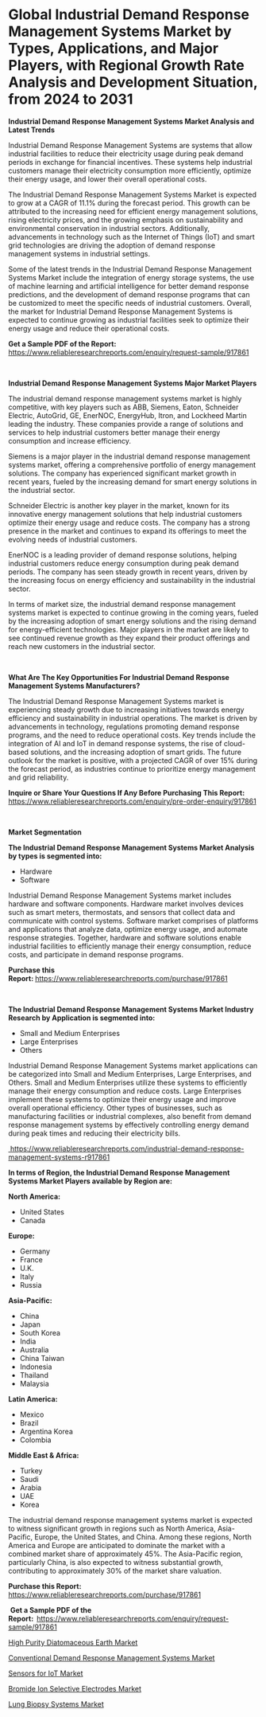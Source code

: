 <p><h1>Global Industrial Demand Response Management Systems Market by Types, Applications, and Major Players, with Regional Growth Rate Analysis and Development Situation, from 2024 to 2031</h1></p><p><strong>Industrial Demand Response Management Systems Market Analysis and Latest Trends</strong></p>
<p><p>Industrial Demand Response Management Systems are systems that allow industrial facilities to reduce their electricity usage during peak demand periods in exchange for financial incentives. These systems help industrial customers manage their electricity consumption more efficiently, optimize their energy usage, and lower their overall operational costs.</p><p>The Industrial Demand Response Management Systems Market is expected to grow at a CAGR of 11.1% during the forecast period. This growth can be attributed to the increasing need for efficient energy management solutions, rising electricity prices, and the growing emphasis on sustainability and environmental conservation in industrial sectors. Additionally, advancements in technology such as the Internet of Things (IoT) and smart grid technologies are driving the adoption of demand response management systems in industrial settings.</p><p>Some of the latest trends in the Industrial Demand Response Management Systems Market include the integration of energy storage systems, the use of machine learning and artificial intelligence for better demand response predictions, and the development of demand response programs that can be customized to meet the specific needs of industrial customers. Overall, the market for Industrial Demand Response Management Systems is expected to continue growing as industrial facilities seek to optimize their energy usage and reduce their operational costs.</p></p>
<p><strong>Get a Sample PDF of the Report:&nbsp;</strong> <a href="https://www.reliableresearchreports.com/enquiry/request-sample/917861">https://www.reliableresearchreports.com/enquiry/request-sample/917861</a></p>
<p>&nbsp;</p>
<p><strong>Industrial Demand Response Management Systems Major Market Players</strong></p>
<p><p>The industrial demand response management systems market is highly competitive, with key players such as ABB, Siemens, Eaton, Schneider Electric, AutoGrid, GE, EnerNOC, EnergyHub, Itron, and Lockheed Martin leading the industry. These companies provide a range of solutions and services to help industrial customers better manage their energy consumption and increase efficiency.</p><p>Siemens is a major player in the industrial demand response management systems market, offering a comprehensive portfolio of energy management solutions. The company has experienced significant market growth in recent years, fueled by the increasing demand for smart energy solutions in the industrial sector.</p><p>Schneider Electric is another key player in the market, known for its innovative energy management solutions that help industrial customers optimize their energy usage and reduce costs. The company has a strong presence in the market and continues to expand its offerings to meet the evolving needs of industrial customers.</p><p>EnerNOC is a leading provider of demand response solutions, helping industrial customers reduce energy consumption during peak demand periods. The company has seen steady growth in recent years, driven by the increasing focus on energy efficiency and sustainability in the industrial sector.</p><p>In terms of market size, the industrial demand response management systems market is expected to continue growing in the coming years, fueled by the increasing adoption of smart energy solutions and the rising demand for energy-efficient technologies. Major players in the market are likely to see continued revenue growth as they expand their product offerings and reach new customers in the industrial sector.</p></p>
<p>&nbsp;</p>
<p><strong>What Are The Key Opportunities For Industrial Demand Response Management Systems Manufacturers?</strong></p>
<p><p>The Industrial Demand Response Management Systems market is experiencing steady growth due to increasing initiatives towards energy efficiency and sustainability in industrial operations. The market is driven by advancements in technology, regulations promoting demand response programs, and the need to reduce operational costs. Key trends include the integration of AI and IoT in demand response systems, the rise of cloud-based solutions, and the increasing adoption of smart grids. The future outlook for the market is positive, with a projected CAGR of over 15% during the forecast period, as industries continue to prioritize energy management and grid reliability.</p></p>
<p><strong>Inquire or Share Your Questions If Any Before Purchasing This Report:</strong> <a href="https://www.reliableresearchreports.com/enquiry/pre-order-enquiry/917861">https://www.reliableresearchreports.com/enquiry/pre-order-enquiry/917861</a></p>
<p>&nbsp;</p>
<p><strong>Market Segmentation</strong></p>
<p><strong>The Industrial Demand Response Management Systems Market Analysis by types is segmented into:</strong></p>
<p><ul><li>Hardware</li><li>Software</li></ul></p>
<p><p>Industrial Demand Response Management Systems market includes hardware and software components. Hardware market involves devices such as smart meters, thermostats, and sensors that collect data and communicate with control systems. Software market comprises of platforms and applications that analyze data, optimize energy usage, and automate response strategies. Together, hardware and software solutions enable industrial facilities to efficiently manage their energy consumption, reduce costs, and participate in demand response programs.</p></p>
<p><strong>Purchase this Report:&nbsp;</strong><a href="https://www.reliableresearchreports.com/purchase/917861">https://www.reliableresearchreports.com/purchase/917861</a></p>
<p>&nbsp;</p>
<p><strong>The Industrial Demand Response Management Systems Market Industry Research by Application is segmented into:</strong></p>
<p><ul><li>Small and Medium Enterprises</li><li>Large Enterprises</li><li>Others</li></ul></p>
<p><p>Industrial Demand Response Management Systems market applications can be categorized into Small and Medium Enterprises, Large Enterprises, and Others. Small and Medium Enterprises utilize these systems to efficiently manage their energy consumption and reduce costs. Large Enterprises implement these systems to optimize their energy usage and improve overall operational efficiency. Other types of businesses, such as manufacturing facilities or industrial complexes, also benefit from demand response management systems by effectively controlling energy demand during peak times and reducing their electricity bills.</p></p>
<p><a href="https://www.reliableresearchreports.com/industrial-demand-response-management-systems-r917861">&nbsp;https://www.reliableresearchreports.com/industrial-demand-response-management-systems-r917861</a></p>
<p><strong>In terms of Region, the Industrial Demand Response Management Systems Market Players available by Region are:</strong></p>
<p>
    <p> <strong> North America: </strong>
        <ul>
            <li>United States</li>
            <li>Canada</li>
        </ul>
        </p> 
    <p> <strong> Europe: </strong>
        <ul>
            <li>Germany</li>
            <li>France</li>
            <li>U.K.</li>
            <li>Italy</li>
            <li>Russia</li>
        </ul>
        </p> 
    <p> <strong> Asia-Pacific: </strong>
        <ul>
            <li>China</li>
            <li>Japan</li>
            <li>South Korea</li>
            <li>India</li>
            <li>Australia</li>
            <li>China Taiwan</li>
            <li>Indonesia</li>
            <li>Thailand</li>
            <li>Malaysia</li>
        </ul>
        </p> 
    <p> <strong> Latin America: </strong>
        <ul>
            <li>Mexico</li>
            <li>Brazil</li>
            <li>Argentina Korea</li>
            <li>Colombia</li>
        </ul>
        </p> 
    <p> <strong> Middle East & Africa: </strong>
        <ul>
            <li>Turkey</li>
            <li>Saudi</li>
            <li>Arabia</li>
            <li>UAE</li>
            <li>Korea</li>
        </ul>
    </p>
    </p>
<p><p>The industrial demand response management systems market is expected to witness significant growth in regions such as North America, Asia-Pacific, Europe, the United States, and China. Among these regions, North America and Europe are anticipated to dominate the market with a combined market share of approximately 45%. The Asia-Pacific region, particularly China, is also expected to witness substantial growth, contributing to approximately 30% of the market share valuation.</p></p>
<p><strong>Purchase this Report: </strong><a href="https://www.reliableresearchreports.com/purchase/917861">https://www.reliableresearchreports.com/purchase/917861</a></p>
<p>&nbsp;<strong>Get a Sample PDF of the Report:&nbsp;&nbsp;</strong><a href="https://www.reliableresearchreports.com/enquiry/request-sample/917861">https://www.reliableresearchreports.com/enquiry/request-sample/917861</a></p>
<p><strong></strong></p>
<p><p><a href="https://www.linkedin.com/pulse/high-purity-diatomaceous-earth-market-research-report-forecast-813jf?trackingId=2iwjk1qPTuu1CkjD3%2BuZkw%3D%3D">High Purity Diatomaceous Earth Market</a></p><p><a href="https://github.com/carolinehamilton5656/Market-Research-Report-List-1/blob/main/conventional-demand-response-management-systems-market.md">Conventional Demand Response Management Systems Market</a></p><p><a href="https://www.linkedin.com/pulse/sensors-iot-market-report-product-type-pressure-sensorenvironmental-atm7e?trackingId=9sN%2BhcRmRkW8kFGv7nhb8Q%3D%3D">Sensors for IoT Market</a></p><p><a href="https://www.linkedin.com/pulse/bromide-ion-selective-electrodes-market-overview-global-trends-fg3ae?trackingId=AmTMHLDxQfCYQcr54pIi3A%3D%3D">Bromide Ion Selective Electrodes Market</a></p><p><a href="https://github.com/edaunhshhs/Market-Research-Report-List-1/blob/main/lung-biopsy-systems-market.md">Lung Biopsy Systems Market</a></p></p>
